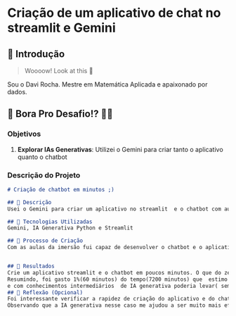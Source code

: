 # Criação de um aplicativo de chat no streamlit e Gemini

## 🚀 Introdução

> Woooow! Look at this 👀

Sou o Davi Rocha. Mestre em Matemática Aplicada e apaixonado por dados.

## 🎯 Bora Pro Desafio!? 💪🤓

### Objetivos

1. **Explorar IAs Generativas**: Utilizei o Gemini para criar tanto o aplicativo quanto o chatbot


### Descrição do Projeto

```markdown
# Criação de chatbot em minutos ;)

## 📒 Descrição
Usei o Gemini para criar um aplicativo no streamlit  e o chatbot com auxilio do gemini

## 🤖 Tecnologias Utilizadas
Gemini, IA Generativa Python e Streamlit

## 🧐 Processo de Criação
Com as aulas da imersão fui capaz de desenvolver o chatbot e o aplicativo


## 🚀 Resultados
Crie um aplicativo streamlit e o chatbot em poucos minutos. O que do zero poderia demorar beem mais...
Resumindo, foi gasto 1%(60 minutos) do tempo(7200 minutos) que  estimo que levaria para um programador com conhecimento em Python
e com conhecimentos intermediários  de IA generativa poderia levar( sem usar APIS prontas como eu usei)
## 💭 Reflexão (Opcional)
Foi interessante verificar a rapidez de criação do aplicativo e do chat. Se fosse em uma empresa a economia de tempo seria tremenda.
Observando que a IA generativa nesse caso me ajudou a ser muito mais efetivo e eficiente!!

